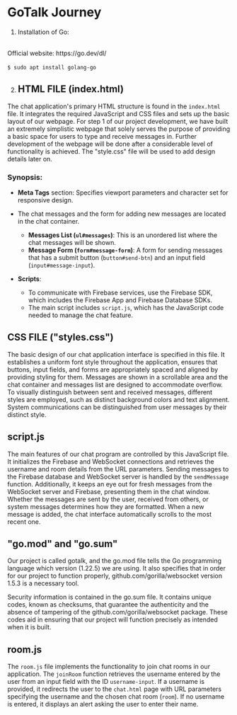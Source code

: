 #  **GoTalk Journey**

1) Installation of Go: 
<br>
Official website: https://go.dev/dl/

​```$ sudo apt install golang-go​```

2) ## HTML FILE (index.html)

The chat application's primary HTML structure is found in the `index.html` file. It integrates the required JavaScript and CSS files and sets up the basic layout of our webpage. For step 1 of our project development, we have built an extremely simplistic webpage that solely serves the purpose of providing a basic space for users to type and receive messages in. Further development of the webpage will be done after a considerable level of functionality is achieved. The "style.css" file will be used to add design details later on.

### Synopsis:


- **Meta Tags** section: Specifies viewport parameters and character set for responsive design.
  
- The chat messages and the form for adding new messages are located in the chat container.
  - **Messages List (`ul#messages`)**: This is an unordered list where the chat messages will be shown.
  - **Message Form (`form#message-form`)**: A form for sending messages that has a submit button (`button#send-btn`) and an input field (`input#message-input`).

- **Scripts**:
  - To communicate with Firebase services, use the Firebase SDK, which includes the Firebase App and Firebase Database SDKs.
  - The main script includes `script.js`, which has the JavaScript code needed to manage the chat feature.

## CSS FILE ("styles.css")

The basic design of our chat application interface is specified in this file. It establishes a uniform font style throughout the application, ensures that buttons, input fields, and forms are appropriately spaced and aligned by providing styling for them. Messages are shown in a scrollable area and the chat container and messages list are designed to accommodate overflow.
To visually distinguish between sent and received messages, different styles are employed, such as distinct background colors and text alignment. System communications can be distinguished from user messages by their distinct style.

## script.js

The main features of our chat program are controlled by this JavaScript file. It initializes the Firebase and WebSocket connections and retrieves the username and room details from the URL parameters. Sending messages to the Firebase database and WebSocket server is handled by the `sendMessage` function. Additionally, it keeps an eye out for fresh messages from the WebSocket server and Firebase, presenting them in the chat window. Whether the messages are sent by the user, received from others, or system messages determines how they are formatted. When a new message is added, the chat interface automatically scrolls to the most recent one.

## "go.mod" and "go.sum"

Our project is called gotalk, and the go.mod file tells the Go programming language which version (1.22.5) we are using. It also specifies that in order for our project to function properly, github.com/gorilla/websocket version 1.5.3 is a necessary tool.

Security information is contained in the go.sum file. It contains unique codes, known as checksums, that guarantee the authenticity and the absence of tampering of the github.com/gorilla/websocket package. These codes aid in ensuring that our project will function precisely as intended when it is built.


## room.js

The `room.js` file implements the functionality to join chat rooms in our application. The `joinRoom` function retrieves the username entered by the user from an input field with the ID `username-input`. If a username is provided, it redirects the user to the `chat.html` page with URL parameters specifying the username and the chosen chat room (`room`). If no username is entered, it displays an alert asking the user to enter their name.



​
